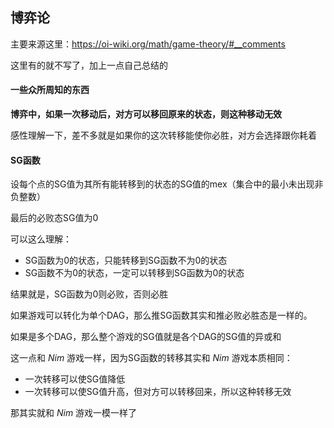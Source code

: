 ## 博弈论

主要来源这里：https://oi-wiki.org/math/game-theory/#__comments

这里有的就不写了，加上一点自己总结的



#### 一些众所周知的东西

**博弈中，如果一次移动后，对方可以移回原来的状态，则这种移动无效**

感性理解一下，差不多就是如果你的这次转移能使你必胜，对方会选择跟你耗着



#### SG函数

设每个点的SG值为其所有能转移到的状态的SG值的mex（集合中的最小未出现非负整数）

最后的必败态SG值为0

可以这么理解：

- SG函数为0的状态，只能转移到SG函数不为0的状态
- SG函数不为0的状态，一定可以转移到SG函数为0的状态

结果就是，SG函数为0则必败，否则必胜

如果游戏可以转化为单个DAG，那么推SG函数其实和推必败必胜态是一样的。

如果是多个DAG，那么整个游戏的SG值就是各个DAG的SG值的异或和

这一点和 $Nim$ 游戏一样，因为SG函数的转移其实和 $Nim$ 游戏本质相同：

- 一次转移可以使SG值降低
- 一次转移可以使SG值升高，但对方可以转移回来，所以这种转移无效

那其实就和 $Nim$ 游戏一模一样了